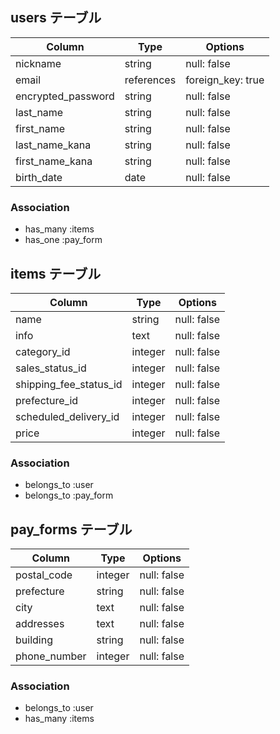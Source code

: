 
## users テーブル
| Column             | Type       | Options           |
| ------------------ | ------     | -----------       |
| nickname           | string     | null: false       | 
| email              | references | foreign_key: true |
| encrypted_password | string     | null: false       |
| last_name          | string     | null: false       |
| first_name         | string     | null: false       |
| last_name_kana     | string     | null: false       |
| first_name_kana    | string     | null: false       |
| birth_date         | date       | null: false       |

### Association
- has_many :items
- has_one :pay_form


## items テーブル
| Column                 | Type    | Options     |
| ------------------     | ------  | ----------- |
| name                   | string  | null: false |
| info                   | text    | null: false |
| category_id            | integer | null: false |
| sales_status_id        | integer | null: false |
| shipping_fee_status_id | integer | null: false |
| prefecture_id          | integer | null: false |
| scheduled_delivery_id  | integer | null: false |
| price                  | integer | null: false |


### Association
- belongs_to :user
- belongs_to :pay_form


## pay_forms テーブル
| Column             | Type     | Options     |
| ------------------ | ------   | ----------- |
| postal_code        | integer  | null: false |
| prefecture         | string   | null: false |
| city               | text     | null: false |
| addresses          | text     | null: false |
| building           | string   | null: false |
| phone_number       | integer  | null: false |

### Association
- belongs_to :user
- has_many :items











<!-- | number             | integer  | null: false |
| exp_month          | integer  | null: false |
| exp_year           | integer  | null: false |
| cvc                | integer  | null: false | -->

<!-- # README

This README would normally document whatever steps are necessary to get the
application up and running.

Things you may want to cover:

* Ruby version

* System dependencies

* Configuration

* Database creation

* Database initialization

* How to run the test suite

* Services (job queues, cache servers, search engines, etc.)

* Deployment instructions

* ... -->
